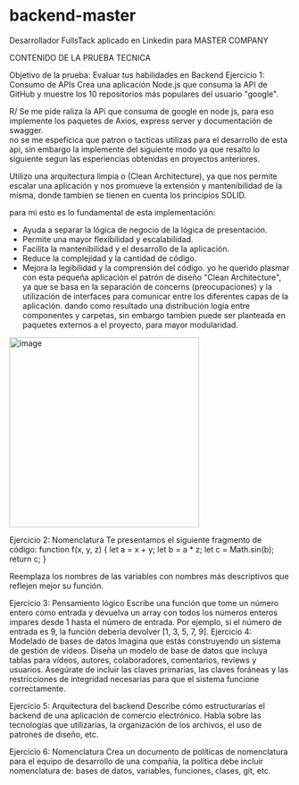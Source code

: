 # backend-master
Desarrollador FullsTack  aplicado en Linkedin para MASTER COMPANY

CONTENIDO DE LA PRUEBA TECNICA

Objetivo de la prueba: Evaluar tus habilidades en Backend
Ejercicio 1: Consumo de APIs
Crea una aplicación Node.js que consuma la API de GitHub y muestre los 10 repositorios
más populares del usuario "google".

R/ Se me pide raliza la APi que consuma de google en node js, para eso implemente los paquetes de Axios, express server y documentación de swagger.  
no se me espeficica que patron o tacticas utilizas para el desarrollo de esta api, sin embargo la implemente del siguiente modo ya que resalto lo siguiente segun las esperiencias obtenidas en proyectos anteriores.

Utilizo una arquitectura limpia o (Clean Architecture), ya que nos permite escalar una aplicación y nos promueve la extensión y mantenibilidad de la misma, donde tambien se tienen en cuenta los principios SOLID.

para mi esto es lo fundamental de esta implementación:

+ Ayuda a separar la lógica de negocio de la lógica de presentación.
+ Permite una mayor flexibilidad y escalabilidad.
+ Facilita la mantenibilidad y el desarrollo de la aplicación.
+ Reduce la complejidad y la cantidad de código.
+ Mejora la legibilidad y la comprensión del código.
 yo he querido plasmar con esta pequeña aplicación el patrón de diseño "Clean Architecture", ya que se basa en la separación de concerns (preocupaciones) y la utilización de interfaces para comunicar entre los diferentes capas de la aplicación. dando como resultado una distribución logia entre componentes y carpetas, sin embargo tambien puede ser planteada en paquetes externos a el proyecto, para mayor modularidad.

<img width="340" alt="image" src="https://github.com/jhoney787813/backend-master/assets/51183760/9ebbc070-1ad2-45ce-ad6a-6498a6575adf">


Ejercicio 2: Nomenclatura
Te presentamos el siguiente fragmento de código:
function f(x, y, z) {
let a = x + y;
let b = a * z;
let c = Math.sin(b);
return c;
}

Reemplaza los nombres de las variables con nombres más descriptivos que reflejen mejor
su función.

Ejercicio 3: Pensamiento lógico
Escribe una función que tome un número entero como entrada y devuelva un array con
todos los números enteros impares desde 1 hasta el número de entrada. Por ejemplo, si el
número de entrada es 9, la función debería devolver [1, 3, 5, 7, 9].
Ejercicio 4: Modelado de bases de datos
Imagina que estás construyendo un sistema de gestión de vídeos. Diseña un modelo de
base de datos que incluya tablas para vídeos, autores, colaboradores, comentarios, reviews
y usuarios. Asegúrate de incluir las claves primarias, las claves foráneas y las restricciones
de integridad necesarias para que el sistema funcione correctamente.


Ejercicio 5: Arquitectura del backend
Describe cómo estructurarías el backend de una aplicación de comercio electrónico. Habla
sobre las tecnologías que utilizarías, la organización de los archivos, el uso de patrones de
diseño, etc.




Ejercicio 6: Nomenclatura
Crea un documento de políticas de nomenclatura para el equipo de desarrollo de una
compañía, la política debe incluir nomenclatura de: bases de datos, variables, funciones,
clases, git, etc.
